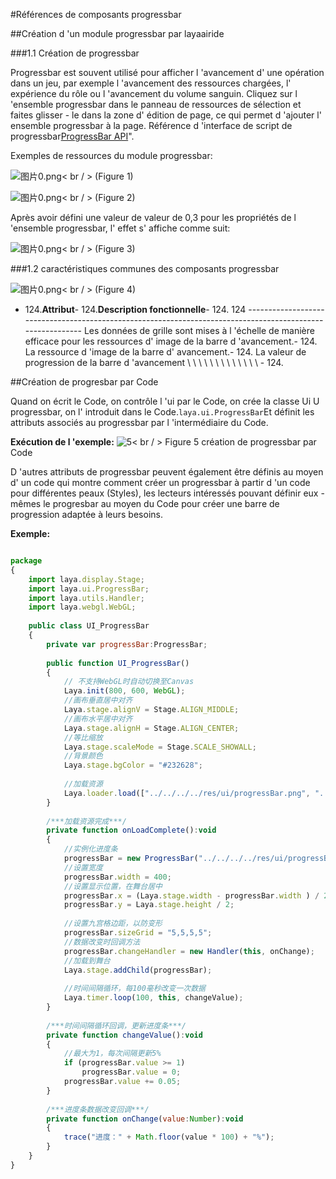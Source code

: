 #Références de composants progressbar



##Création d 'un module progressbar par layaairide

###1.1 Création de progressbar

Progressbar est souvent utilisé pour afficher l 'avancement d' une opération dans un jeu, par exemple l 'avancement des ressources chargées, l' expérience du rôle ou l 'avancement du volume sanguin.
Cliquez sur l 'ensemble progressbar dans le panneau de ressources de sélection et faites glisser - le dans la zone d' édition de page, ce qui permet d 'ajouter l' ensemble progressbar à la page.
Référence d 'interface de script de progressbar[ProgressBar API](http://layaair.ldc.layabox.com/api/index.html?category=Core&class=laya.ui.ProgressBar)".

Exemples de ressources du module progressbar:

​![图片0.png](img/1.png)< br / >
(Figure 1)

​![图片0.png](img/2.png)< br / >
(Figure 2)

Après avoir défini une valeur de valeur de 0,3 pour les propriétés de l 'ensemble progressbar, l' effet s' affiche comme suit:

​![图片0.png](img/3.png)< br / >
(Figure 3)



  



###1.2 caractéristiques communes des composants progressbar

​![图片0.png](img/4.png)< br / >
(Figure 4)

- 124.**Attribut**- 124.**Description fonctionnelle**- 124.
124 -----------------------------------------------------------------------------------------------------------
Les données de grille sont mises à l 'échelle de manière efficace pour les ressources d' image de la barre d 'avancement.- 124.
La ressource d 'image de la barre d' avancement.- 124.
La valeur de progression de la barre d 'avancement \ \ \ \ \ \ \ \ \ \ \ \ \ - 124.



 



##Création de progresbar par Code

Quand on écrit le Code, on contrôle l 'ui par le Code, on crée la classe Ui U progressbar, on l' introduit dans le Code.`laya.ui.ProgressBar`Et définit les attributs associés au progressbar par l 'intermédiaire du Code.

**Exécution de l 'exemple:**
​![5](gif/1.gif)< br / >
Figure 5 création de progressbar par Code

D 'autres attributs de progressbar peuvent également être définis au moyen d' un code qui montre comment créer un progressbar à partir d 'un code pour différentes peaux (Styles), les lecteurs intéressés pouvant définir eux - mêmes le progresbar au moyen du Code pour créer une barre de progression adaptée à leurs besoins.

**Exemple:**


```javascript

package
{
	import laya.display.Stage;
	import laya.ui.ProgressBar;
	import laya.utils.Handler;
	import laya.webgl.WebGL;
	
	public class UI_ProgressBar
	{
		private var progressBar:ProgressBar;
		
		public function UI_ProgressBar()
		{
			// 不支持WebGL时自动切换至Canvas
			Laya.init(800, 600, WebGL);
			//画布垂直居中对齐
			Laya.stage.alignV = Stage.ALIGN_MIDDLE;
			//画布水平居中对齐
			Laya.stage.alignH = Stage.ALIGN_CENTER;
			//等比缩放
			Laya.stage.scaleMode = Stage.SCALE_SHOWALL;
			//背景颜色
			Laya.stage.bgColor = "#232628";
			
			//加载资源
			Laya.loader.load(["../../../../res/ui/progressBar.png", "../../../../res/ui/progressBar$bar.png"], Handler.create(this, onLoadComplete));
		}
		
		/***加载资源完成***/
		private function onLoadComplete():void
		{
			//实例化进度条
			progressBar = new ProgressBar("../../../../res/ui/progressBar.png");
			//设置宽度
			progressBar.width = 400;
			//设置显示位置，在舞台居中
			progressBar.x = (Laya.stage.width - progressBar.width ) / 2;
			progressBar.y = Laya.stage.height / 2;
			
			//设置九宫格边距，以防变形
			progressBar.sizeGrid = "5,5,5,5";
			//数据改变时回调方法
			progressBar.changeHandler = new Handler(this, onChange);
			//加载到舞台
			Laya.stage.addChild(progressBar);
			
			//时间间隔循环，每100毫秒改变一次数据
			Laya.timer.loop(100, this, changeValue);
		}
		
		/***时间间隔循环回调，更新进度条***/
		private function changeValue():void
		{
			//最大为1，每次间隔更新5%
			if (progressBar.value >= 1)
				progressBar.value = 0;
			progressBar.value += 0.05;
		}
		
		/***进度条数据改变回调***/
		private function onChange(value:Number):void
		{
			trace("进度：" + Math.floor(value * 100) + "%");
		}
	}
}
```


